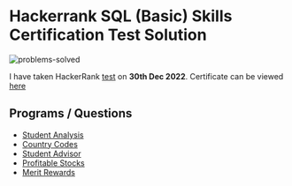 # Hackerrank SQL (Basic) Skills Certification Test Solution

![problems-solved](https://img.shields.io/badge/problem%20solved-5-1f72ff.svg)

I have taken HackerRank [test](https://www.hackerrank.com/skills-verification/sql_basic) on __30th Dec 2022__. 
Certificate can be viewed [here](https://www.hackerrank.com/certificates/b8d32dd8308f)

## Programs / Questions
- [Student Analysis](student-analysis.sql)
- [Country Codes](country-codes.sql)
- [Student Advisor](student-advisor.sql)
- [Profitable Stocks](profitable-stocks.sql)
- [Merit Rewards](merit-rewards.sql)

